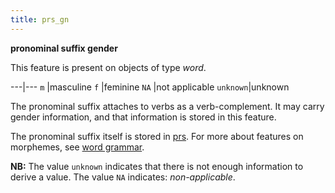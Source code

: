 ```yaml
---
title: prs_gn
---
```


**pronominal suffix gender**

This feature is present on objects of type *word*.

---|---
`m`      |masculine
`f`      |feminine
`NA`     |not applicable
`unknown`|unknown

The pronominal suffix attaches to verbs as a verb-complement.
It may carry gender information, and that information is stored in this feature.

The pronominal suffix itself is stored in [prs](prs).
For more about features on morphemes, see [word grammar](wordgrammar).

**NB:**
The value `unknown` indicates that there is not enough information to derive a value.
The value `NA` indicates: *non-applicable*.
